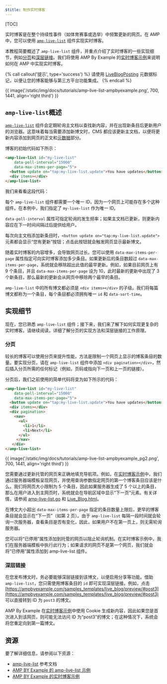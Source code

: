 ```yaml
---
$title: 制作实时博客
---
```


[TOC]



实时博客是在整个持续性事件（如体育赛事或选举）中频繁更新的网页。在 AMP 中，您可以使用 [`amp-live-list`](/zh_cn/docs/reference/components/amp-live-list.html) 组件实现实时博客。

本教程简要概述了 `amp-live-list` 组件，并重点介绍了实时博客的一些实现细节，例如[分页](#pagination)和[深层链接](#deeplinking)。我们将使用 AMP By Example 的[实时博客示例](https://www.ampbyexample.com/samples_templates/live_blog/)来说明如何在 AMP 中实现实时博客。

{% call callout('提示', type='success') %}
请使用 [LiveBlogPosting](http://schema.org/LiveBlogPosting) 元数据标记，以便让您的博客能够与第三方平台功能集成。
{% endcall %}

{{ image('/static/img/docs/tutorials/amp-live-list-ampbyexample.png', 700, 1441, align='right third') }} 

## `amp-live-list`概述

[`amp-live-list`](/zh_cn/docs/reference/components/amp-live-list.html) 组件会定期轮询主文档以查找新内容，并在出现新条目后更新用户的浏览器。这意味着每当需要添加新博文时，CMS 都应该更新主文档，以便将更新内容添加到网页的正文和[元数据](https://ampbyexample.com/samples_templates/live_blog/#metadata)部分。


博客的初始代码如下所示：

```html
<amp-live-list id="my-live-list"
    data-poll-interval="15000"
    data-max-items-per-page="5">
  <button update on="tap:my-live-list.update">You have updates</button>
  <div items></div>
</amp-live-list>
```

我们来看看这段代码：

每个 `amp-live-list` 组件都需要一个唯一 ID，因为一个网页上可能存在多个这种组件。在本例中，我们指定了 `my-live-list` 作为唯一 ID。

`data-poll-interval` 属性可指定轮询的发生频率；如果主文档已更新，则更新内容应在下一时间间隔过后提供给用户。

每次向主文档添加新条目时，`<button update on="tap:my-live-list.update">` 元素都会显示“您有更新”按钮；点击此按钮就会触发网页显示最新博文。

随着实时博客的内容增多，会导致网页过长。您可以使用 `data-max-items-per-page` 属性指定可向实时博客添加多少条目。如果更新后的条目数超过 `data-max-items-per-page`，系统就会移除超出此值的最早更新。例如，如果目前网页上有 9 个条目，并且 `data-max-items-per-page` 设为 10，此时最新的更新中出现了 3 个新条目，那么最新的更新会从网页中移除两个最早的条目。

`amp-live-list` 中的所有博文都必须是 `<div items></div>` 的子级。我们将每篇博文都称为一个条目，每个条目都必须拥有唯一 `id` 和 `data-sort-time`。

## 实现细节

现在，您已熟悉 `amp-live-list` 组件；接下来，我们来了解下如何实现更复杂的实时博客。请继续阅读，详细了解分页的实现方法和深层链接的工作原理。

### 分页

较长的博客可以使用分页来提升性能，方法是限制一个网页上显示的博客条目的数量。要实现分页，请在 `amp-live-list` 组件中添加 `<div pagination></div>`，然后插入分页所需的任何标记（例如，页码或指向下一页和上一页的链接）。

分页后，我们之前使用的简单代码将变为如下所示的代码：

```html
<amp-live-list id="my-live-list"
    data-poll-interval="15000"
    data-max-items-per-page="5">
  <button update on="tap:my-live-list.update">You have updates</button>
  <div items></div>
  <div pagination>
    <nav>
      <ul>
        <li>1</li>
        <li>Next</li>
      </ul>
     </nav>
   </div>
</amp-live-list>
```

{{ image('/static/img/docs/tutorials/amp-live-list-ampbyexample_pg2.png', 700, 1441, align='right third') }}

您需要通过更新托管的网页来正确地填充导航项。例如，在[实时博客示例](https://www.ampbyexample.com/samples_templates/live_blog/)中，我们通过服务器端模板呈现网页，并使用查询参数指定网页的第一个博客条目应该是什么。我们将网页大小限制为 5 个条目，因此如果服务器生成了 5 个以上的条目，那么在用户进入到主网页时，系统就会在导航区域中显示“下一页”元素。有关详情，请参阅 [amp-live-list.go](https://github.com/ampproject/amp-by-example/blob/master/backend/amp-live-list.go#L182) 和 [Live_Blog.html](https://github.com/ampproject/amp-by-example/blob/master/src/60_Samples_%2526_Templates/Live_Blog.html)。

在博文大小超出 `data-max-items-per-page` 指定的条目数量上限后，更早的博客条目就会显示在“下一页”（如第 2 页）。由于 `amp-live-list` 每隔一段时间就会轮询一次服务器，查看条目是否有变化，因此，如果用户不在第一页上，则无需轮询服务器。

您可以将“已停用”属性添加到托管的网页以阻止轮询机制。在实时博客示例中，我们在服务器端模板中执行此行为；如果请求的网页不是第一个网页，我们就会将“已停用”属性添加到 amp-live-list 组件。

### 深层链接

在您发布博文时，务必要能够深层链接到该博文，以便启用分享等功能。借助 `amp-live-list`，您只需使用博客条目的 `id` 即可实现深层链接。例如，点击 [https://ampbyexample.com/samples_templates/live_blog/preview/#post3](https://ampbyexample.com/samples_templates/live_blog/preview/#post3) 可以直接转到 ID 为 `post3` 的博文。

AMP By Example 在[实时博客示例](https://www.ampbyexample.com/samples_templates/live_blog/)中使用 Cookie 生成新内容，因此如果您是首次进入到该网页，则可能无法访问 ID 为“post3”的博文；在这种情况下，系统会将您重定向到第一篇博文。


## 资源

要了解详细信息，请参阅以下资源：

- [amp-live-list](/zh_cn/docs/reference/components/amp-live-list.html) 参考文档
- [AMP BY Example 的 amp-live-list 示例](https://ampbyexample.com/components/amp-live-list/)
- [AMP BY Example 的实时博客示例](https://www.ampbyexample.com/samples_templates/live_blog/)
 
 
 
